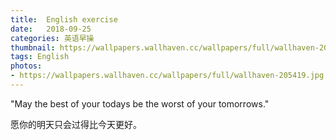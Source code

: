 ```yaml
---
title:  English exercise
date:   2018-09-25
categories: 英语早操
thumbnail: https://wallpapers.wallhaven.cc/wallpapers/full/wallhaven-205419.jpg
tags: English
photos:
- https://wallpapers.wallhaven.cc/wallpapers/full/wallhaven-205419.jpg
---
```


"May the best of your todays be the worst of your tomorrows."
<p>愿你的明天只会过得比今天更好。</p>
